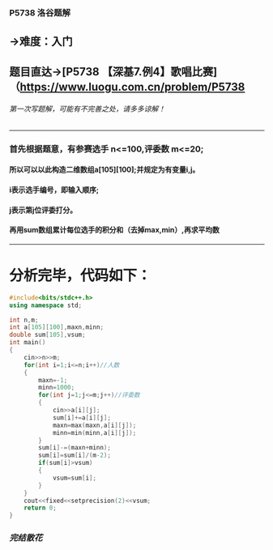 ### P5738 洛谷题解
## ->难度：入门
## 题目直达->[P5738 【深基7.例4】歌唱比赛]（https://www.luogu.com.cn/problem/P5738

###### 第一次写题解，可能有不完善之处，请多多谅解！


------------
### 首先根据题意，有参赛选手 n<=100,评委数 m<=20;

#### 所以可以以此构造二维数组**a[105][100]**;并规定为有变量**i,j**。
#### **i**表示选手编号，即输入顺序;
#### **j**表示第**j**位评委打分。
#### 再用sum数组累计每位选手的积分和（去掉max,min）,再求平均数


------------

# 分析完毕，代码如下：
```cpp
#include<bits/stdc++.h>
using namespace std;

int n,m;
int a[105][100],maxn,minn;
double sum[105],vsum;
int main()
{
	cin>>n>>m;
	for(int i=1;i<=n;i++)//人数 
	{
		maxn=-1;
		minn=1000;
		for(int j=1;j<=m;j++)//评委数 
		{
			cin>>a[i][j];
			sum[i]+=a[i][j];
			maxn=max(maxn,a[i][j]);
			minn=min(minn,a[i][j]); 
		}
		sum[i]-=(maxn+minn);
		sum[i]=sum[i]/(m-2);
		if(sum[i]>vsum)
		{
			vsum=sum[i];
		}
	}
	cout<<fixed<<setprecision(2)<<vsum;
	return 0;
}
```
###  _完结散花_ 
